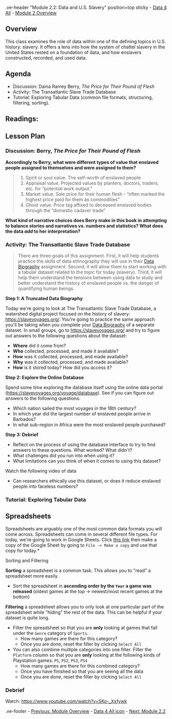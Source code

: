 .ve-header "Module 2.2: Data and U.S. Slavery" position=top sticky
    - [Data 4 All](https://data4all.com)
    - [Module 2 Overview](/module-2/)

## Overview

This class examines the role of data within one of the defining topics in U.S. history: slavery. It offers a lens into how the system of chattel slavery in the United States rested on a foundation of data, and how enslavers constructed, recorded, and used data.

## Agenda

- Discussion: Daina Ramey Berry, *The Price for Their Pound of Flesh*
- Activity: The Transatlantic Slave Trade Database
- Tutorial: Exploring Tabular Data (common file formats, structuring, filtering, sorting).

## Readings:

## Lesson Plan

### Discussion: Berry, *The Price for Their Pound of Flesh*

**Accordingly to Berry, what were different types of value that enslaved people assigned to themselves and were assigned to them?**

>  1. Spirit or soul value. The self-worth of enslaved people
> 2. Appraisal value. Projected values by planters, doctors, traders, etc. for “potential work output.”
> 3. Market value. Sale price for their human flesh - “often marked the highest price paid for them as commodities”
> 4. Ghost value. Price tag affixed to deceased enslaved bodies through the “domestic cadaver trade”

**What kind of narrative choices does Berry make in this book in attempting to balance stories and narratives vs. numbers and statistics? What does the data *add* to her interpretation?**

### Activity: The Transatlantic Slave Trade Database 

>There are three goals of this assignment. First, it will help students practice the skills of data ethnography they will use in their [Data Biography](module-2/data-biography) assignment. Second, it will allow them to start working with a tabular dataset related to the topic for today (slavery). Third, it will help them understand the tensions between using data to study and better understand the history of 
enslaved people vs. the danger of quantifying human beings.

**Step 1: A Truncated Data Biography**

Today we're going to look at The Transatlantic Slave Trade Database, a watershed digital project focused on the history of slavery:  <https://slavevoyages.org/>. You're going to practice the same approach you'll be taking when you complete your [Data Biography](module-2/data-biography) of a separate dataset. In small groups, go to <https://slavevoyages.org/> and try to figure out answers to the following questions about the dataset:

- **Where** did it come from? 
- **Who** collected, processed, and made it available?
- **How** was it collected, processed, and made available?
- **Why** was it collected, processed, and made available?
- **How** is it stored today? How did you access it?

**Step 2: Explore the Online Database**

Spend some time exploring the database itself using the online data portal (<https://slavevoyages.org/voyage/database>). See if you can figure out answers to the following questions:

- Which nation sailed the most voyages in the 18th century?
- In which year did the largest number of enslaved people arrive in Barbados? 
- In what sub-region in Africa were the most enslaved people purchased?

**Step 3: Debrief**

- Reflect on the process of using the database interface to try to find answers to these questions. What worked? What didn't?
- What challenges did you run into when using it?
- What limitations can you think of when it comes to using this dataset?

Watch the following video of data 
- Can researchers ethically use this dataset, or does it reduce enslaved people into faceless numbers?

### Tutorial: Exploring Tabular Data 

## Spreadsheets

Spreadsheets are arguably one of the most common data formats you will come across. Spreadsheets can come in several different file types. For today, we're going to work in Google Sheets. Click [this link](https://docs.google.com/spreadsheets/d/1y7ijDS0_IR4BUAUN7JUixkS-hk4TaLYEWD505Cd1NnU/edit?usp=sharing) then make a copy of the Google Sheet by going to `File -> Make a copy` and use that copy for today.*

Sorting and Filtering

**Sorting** a spreadsheet is a common task. This allows you to "read" a spreadsheet more easily. 

- Sort the spreadsheet in **ascending order by the `Year` a game was released** (oldest games at the top -> newest/most recent games at the bottom)

**Filtering** a spreadsheet allows you to only look at one particular part of the spreadsheet while "hiding" the rest of the data. This can be helpful if your dataset is quite long.

- Filter the spreadsheet so that you are **only** looking at games that fall under the `Genre` category of `Sports`. 
	- How many games are there for this category?
	- Once you are done, reset the filter by clicking `Select All`
- You can also combine multiple categories into one filter. Filter the `Platform` column so that you are **only** looking at the following kinds of Playstation games: `PS`, `PS2`, `PS3`, `PS4`
	- How many games are there for this combined category?
	- Once you have finished so that you are seeing all the data
	- Once you are done, reset the filter by clicking `Select All`

### Debrief

Watch: https://www.youtube.com/watch?v=SKo-_Xxfywk

.ve-footer
    - [Previous: Module Overview](/2-1/)
    - [Data 4 All icon](somelink)
    - [Next: Module 2.2](/2-3/)
